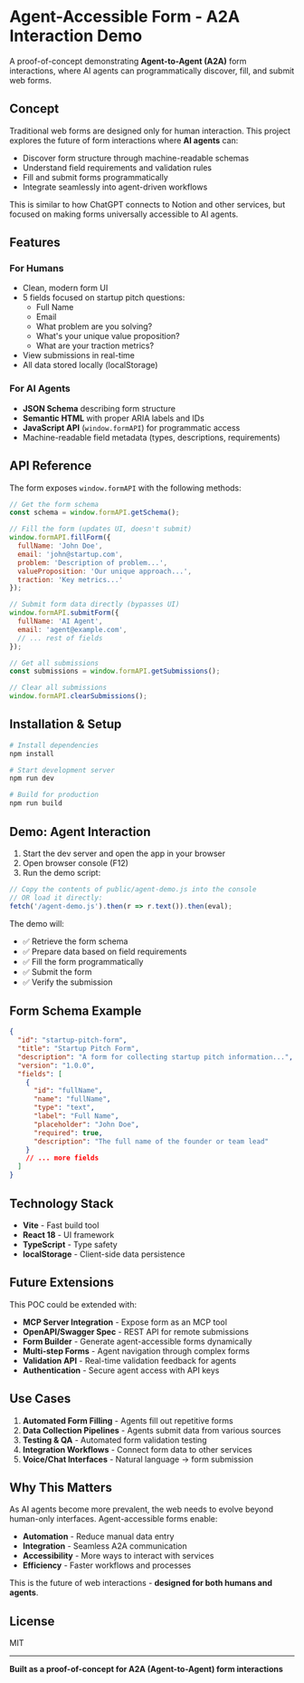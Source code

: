 # Agent-Accessible Form - A2A Interaction Demo

A proof-of-concept demonstrating **Agent-to-Agent (A2A)** form interactions, where AI agents can programmatically discover, fill, and submit web forms.

## Concept

Traditional web forms are designed only for human interaction. This project explores the future of form interactions where **AI agents** can:

- Discover form structure through machine-readable schemas
- Understand field requirements and validation rules
- Fill and submit forms programmatically
- Integrate seamlessly into agent-driven workflows

This is similar to how ChatGPT connects to Notion and other services, but focused on making forms universally accessible to AI agents.

## Features

### For Humans
- Clean, modern form UI
- 5 fields focused on startup pitch questions:
  - Full Name
  - Email
  - What problem are you solving?
  - What's your unique value proposition?
  - What are your traction metrics?
- View submissions in real-time
- All data stored locally (localStorage)

### For AI Agents
- **JSON Schema** describing form structure
- **Semantic HTML** with proper ARIA labels and IDs
- **JavaScript API** (`window.formAPI`) for programmatic access
- Machine-readable field metadata (types, descriptions, requirements)

## API Reference

The form exposes `window.formAPI` with the following methods:

```javascript
// Get the form schema
const schema = window.formAPI.getSchema();

// Fill the form (updates UI, doesn't submit)
window.formAPI.fillForm({
  fullName: 'John Doe',
  email: 'john@startup.com',
  problem: 'Description of problem...',
  valueProposition: 'Our unique approach...',
  traction: 'Key metrics...'
});

// Submit form data directly (bypasses UI)
window.formAPI.submitForm({
  fullName: 'AI Agent',
  email: 'agent@example.com',
  // ... rest of fields
});

// Get all submissions
const submissions = window.formAPI.getSubmissions();

// Clear all submissions
window.formAPI.clearSubmissions();
```

## Installation & Setup

```bash
# Install dependencies
npm install

# Start development server
npm run dev

# Build for production
npm run build
```

## Demo: Agent Interaction

1. Start the dev server and open the app in your browser
2. Open browser console (F12)
3. Run the demo script:

```javascript
// Copy the contents of public/agent-demo.js into the console
// OR load it directly:
fetch('/agent-demo.js').then(r => r.text()).then(eval);
```

The demo will:
- ✅ Retrieve the form schema
- ✅ Prepare data based on field requirements
- ✅ Fill the form programmatically
- ✅ Submit the form
- ✅ Verify the submission

## Form Schema Example

```json
{
  "id": "startup-pitch-form",
  "title": "Startup Pitch Form",
  "description": "A form for collecting startup pitch information...",
  "version": "1.0.0",
  "fields": [
    {
      "id": "fullName",
      "name": "fullName",
      "type": "text",
      "label": "Full Name",
      "placeholder": "John Doe",
      "required": true,
      "description": "The full name of the founder or team lead"
    }
    // ... more fields
  ]
}
```

## Technology Stack

- **Vite** - Fast build tool
- **React 18** - UI framework
- **TypeScript** - Type safety
- **localStorage** - Client-side data persistence

## Future Extensions

This POC could be extended with:

- **MCP Server Integration** - Expose form as an MCP tool
- **OpenAPI/Swagger Spec** - REST API for remote submissions
- **Form Builder** - Generate agent-accessible forms dynamically
- **Multi-step Forms** - Agent navigation through complex forms
- **Validation API** - Real-time validation feedback for agents
- **Authentication** - Secure agent access with API keys

## Use Cases

1. **Automated Form Filling** - Agents fill out repetitive forms
2. **Data Collection Pipelines** - Agents submit data from various sources
3. **Testing & QA** - Automated form validation testing
4. **Integration Workflows** - Connect form data to other services
5. **Voice/Chat Interfaces** - Natural language → form submission

## Why This Matters

As AI agents become more prevalent, the web needs to evolve beyond human-only interfaces. Agent-accessible forms enable:

- **Automation** - Reduce manual data entry
- **Integration** - Seamless A2A communication
- **Accessibility** - More ways to interact with services
- **Efficiency** - Faster workflows and processes

This is the future of web interactions - **designed for both humans and agents**.

## License

MIT

---

**Built as a proof-of-concept for A2A (Agent-to-Agent) form interactions**

